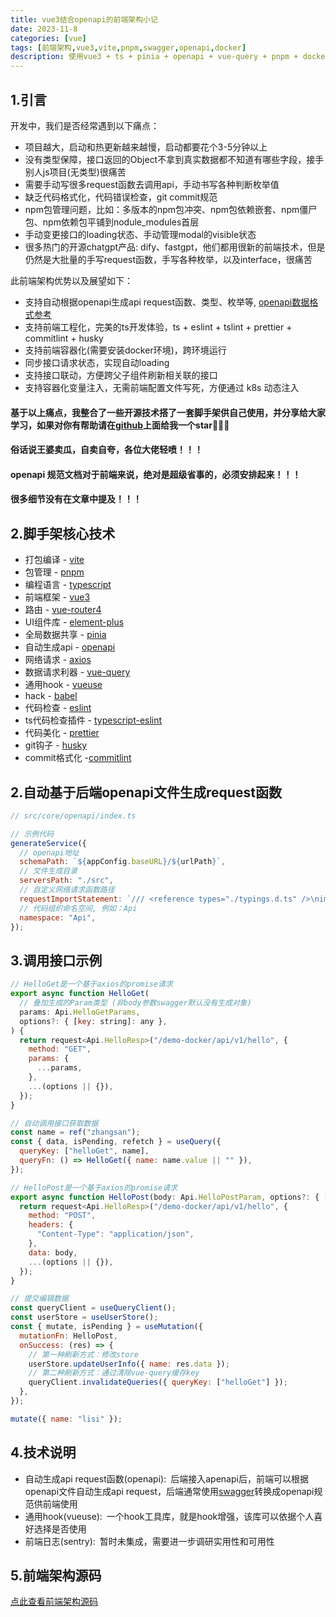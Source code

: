 ```yaml
---
title: vue3结合openapi的前端架构小记
date: 2023-11-8
categories: [vue]
tags: [前端架构,vue3,vite,pnpm,swagger,openapi,docker]
description: 使用vue3 + ts + pinia + openapi + vue-query + pnpm + docker搭建B端管理系统，h5前端架构的一些尝试和记录
---
```


## 1.引言
开发中，我们是否经常遇到以下痛点：
* 项目越大，启动和热更新越来越慢，启动都要花个3-5分钟以上
* 没有类型保障，接口返回的Object不拿到真实数据都不知道有哪些字段，接手别人js项目(无类型)很痛苦
* 需要手动写很多request函数去调用api，手动书写各种判断枚举值
* 缺乏代码格式化，代码错误检查，git commit规范
* npm包管理问题，比如：多版本的npm包冲突、npm包依赖嵌套、npm僵尸包、npm依赖包平铺到nodule_modules首层
* 手动变更接口的loading状态、手动管理modal的visible状态
* 很多热门的开源chatgpt产品: dify、fastgpt，他们都用很新的前端技术，但是仍然是大批量的手写request函数，手写各种枚举，以及interface，很痛苦

此前端架构优势以及展望如下：
* 支持自动根据openapi生成api request函数、类型、枚举等, [openapi数据格式参考](https://srv-demo-docker.onrender.com/openapi)
* 支持前端工程化，完美的ts开发体验，ts + eslint + tslint + prettier + commitlint + husky
* 支持前端容器化(需要安装docker环境)，跨环境运行
* 同步接口请求状态，实现自动loading
* 支持接口联动，方便跨父子组件刷新相关联的接口
* 支持容器化变量注入，无需前端配置文件写死，方便通过 k8s 动态注入
#### 基于以上痛点，我整合了一些开源技术搭了一套脚手架供自己使用，并分享给大家学习，如果对你有帮助请在[github](https://github.com/rookie-luochao/create-vite-app-cli)上面给我一个star🙏🙏🙏
#### 俗话说王婆卖瓜，自卖自夸，各位大佬轻喷！！！
#### openapi 规范文档对于前端来说，绝对是超级省事的，必须安排起来！！！
#### 很多细节没有在文章中提及！！！
## 2.脚手架核心技术
* 打包编译 - [vite](https://github.com/vitejs/vite)
* 包管理 - [pnpm](https://github.com/pnpm/pnpm)
* 编程语言 - [typescript](https://github.com/microsoft/TypeScript)
* 前端框架 - [vue3](https://github.com/vuejs/core)
* 路由 - [vue-router4](https://github.com/vuejs/router)
* UI组件库 - [element-plus](https://github.com/element-plus/element-plus)
* 全局数据共享 - [pinia](https://github.com/vuejs/pinia)
* 自动生成api - [openapi](https://github.com/chenshuai2144/openapi2typescript)
* 网络请求 - [axios](https://github.com/axios/axios)
* 数据请求利器 - [vue-query](https://github.com/TanStack/query/tree/main/packages/vue-query)
* 通用hook - [vueuse](https://github.com/vueuse/vueuse)
* hack - [babel](https://github.com/babel/babel)
* 代码检查 - [eslint](https://github.com/eslint/eslint)
* ts代码检查插件 - [typescript-eslint](https://github.com/typescript-eslint/typescript-eslint)
* 代码美化 - [prettier](https://github.com/prettier/prettier)
* git钩子 - [husky](https://github.com/typicode/husky)
* commit格式化 -[commitlint](https://github.com/conventional-changelog/commitlint)

## 2.自动基于后端openapi文件生成request函数
```js
// src/core/openapi/index.ts

// 示例代码
generateService({
  // openapi地址
  schemaPath: `${appConfig.baseURL}/${urlPath}`,
  // 文件生成目录
  serversPath: "./src",
  // 自定义网络请求函数路径
  requestImportStatement: `/// <reference types="./typings.d.ts" />\nimport request from "@request"`,
  // 代码组织命名空间, 例如：Api
  namespace: "Api",
});
```

## 3.调用接口示例
```js
// HelloGet是一个基于axios的promise请求
export async function HelloGet(
  // 叠加生成的Param类型 (非body参数swagger默认没有生成对象)
  params: Api.HelloGetParams,
  options?: { [key: string]: any },
) {
  return request<Api.HelloResp>("/demo-docker/api/v1/hello", {
    method: "GET",
    params: {
      ...params,
    },
    ...(options || {}),
  });
}

// 自动调用接口获取数据
const name = ref("zhangsan");
const { data, isPending, refetch } = useQuery({
  queryKey: ["helloGet", name],
  queryFn: () => HelloGet({ name: name.value || "" }),
});

// HelloPost是一个基于axios的promise请求
export async function HelloPost(body: Api.HelloPostParam, options?: { [key: string]: any }) {
  return request<Api.HelloResp>("/demo-docker/api/v1/hello", {
    method: "POST",
    headers: {
      "Content-Type": "application/json",
    },
    data: body,
    ...(options || {}),
  });
}

// 提交编辑数据
const queryClient = useQueryClient();
const userStore = useUserStore();
const { mutate, isPending } = useMutation({
  mutationFn: HelloPost,
  onSuccess: (res) => {
    // 第一种刷新方式：修改store
    userStore.updateUserInfo({ name: res.data });
    // 第二种刷新方式：通过清除vue-query缓存key
    queryClient.invalidateQueries({ queryKey: ["helloGet"] });
  },
});

mutate({ name: "lisi" });
```

## 4.技术说明
* 自动生成api request函数(openapi):&ensp;后端接入apenapi后，前端可以根据openapi文件自动生成api request，后端通常使用[swagger](https://swagger.io)转换成openapi规范供前端使用
* 通用hook(vueuse):&ensp;一个hook工具库，就是hook增强，该库可以依据个人喜好选择是否使用
* 前端日志(sentry):&ensp;暂时未集成，需要进一步调研实用性和可用性

## 5.前端架构源码
[点此查看前端架构源码](https://github.com/rookie-luochao/create-vite-app-cli)